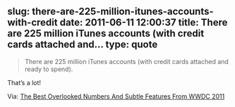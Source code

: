 slug: there-are-225-million-itunes-accounts-with-credit
date: 2011-06-11 12:00:37
title: There are 225 million iTunes accounts (with credit cards attached and...
type: quote
---

> There are 225 million iTunes accounts (with credit cards attached and ready to spend).

That’s a lot!

 Via: [The Best Overlooked Numbers And Subtle Features From WWDC 2011](http://techcrunch.com/2011/06/07/wwdc-highlights/)
